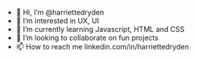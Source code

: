 - 👋 Hi, I’m @harriettedryden
- 👀 I’m interested in UX, UI
- 🌱 I’m currently learning Javascript, HTML and CSS
- 💞️ I’m looking to collaborate on fun projects
- 📫 How to reach me linkedin.com/in/harriettedryden

<!---
harriettedryden/harriettedryden is a ✨ special ✨ repository because its `README.md` (this file) appears on your GitHub profile.
You can click the Preview link to take a look at your changes.
--->
